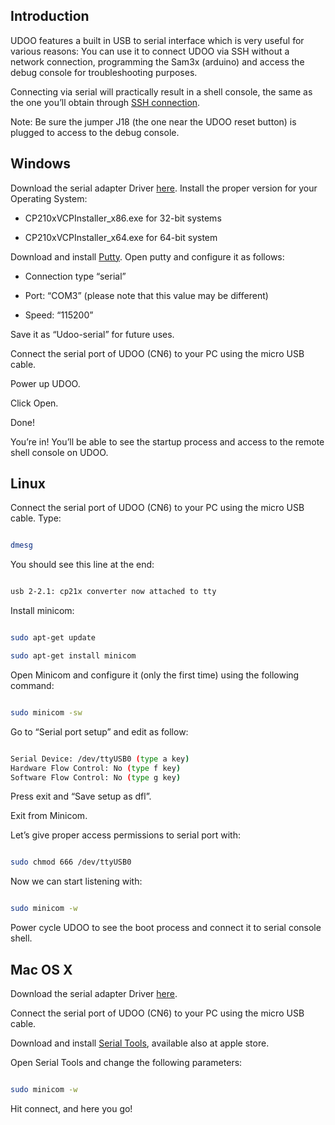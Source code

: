 ## Introduction

UDOO features a built in USB to serial interface which is very useful for various reasons: You can use it to connect UDOO via SSH without a network connection, programming the Sam3x (arduino) and access the debug console for troubleshooting purposes.

Connecting via serial will practically result in a shell console, the same as the one you’ll obtain through [SSH connection](http://en.wikipedia.org/wiki/Secure_Shell).

Note: Be sure the jumper J18 (the one near the UDOO reset button) is plugged to access to the debug console.

## Windows

Download the serial adapter Driver [here](http://www.silabs.com/products/mcu/pages/usbtouartbridgevcpdrivers.aspx). Install the proper version for your Operating System:

* CP210xVCPInstaller_x86.exe for 32-bit systems

* CP210xVCPInstaller_x64.exe for 64-bit system

Download and install [Putty](http://www.chiark.greenend.org.uk/~sgtatham/putty/download.html). Open putty and configure it as follows:

* Connection type “serial”

* Port: “COM3” (please note that this value may be different)

* Speed: “115200”

Save it as “Udoo-serial” for future uses.

Connect the serial port of UDOO (CN6) to your PC using the micro USB cable.

Power up UDOO.

Click Open.

Done!

You’re in! You’ll be able to see the startup process and access to the remote shell console on UDOO.

## Linux

Connect the serial port of UDOO (CN6) to your PC using the micro USB cable.
Type:

```bash

dmesg

```

You should see this line at the end:

```bash

usb 2-2.1: cp21x converter now attached to tty

```

Install minicom:

```bash

sudo apt-get update

sudo apt-get install minicom

```

Open Minicom and configure it (only the first time) using the following command:

```bash

sudo minicom -sw

```

Go to “Serial port setup” and edit as follow:

```bash

Serial Device: /dev/ttyUSB0 (type a key)
Hardware Flow Control: No (type f key)
Software Flow Control: No (type g key)

```

Press exit and “Save setup as dfl”.

Exit from Minicom.

Let’s give proper access permissions to serial port with:

```bash

sudo chmod 666 /dev/ttyUSB0

```

Now we can start listening with:

```bash

sudo minicom -w

```

Power cycle UDOO to see the boot process and connect it to serial console shell.


## Mac OS X

Download the serial adapter Driver [here](http://www.silabs.com/products/mcu/pages/usbtouartbridgevcpdrivers.aspx).

Connect the serial port of UDOO (CN6) to your PC using the micro USB cable.

Download and install [Serial Tools](https://itunes.apple.com/it/app/serialtools/id611021963), available also at apple store.

Open Serial Tools and change the following parameters:

```bash

sudo minicom -w

```

Hit connect, and here you go!
